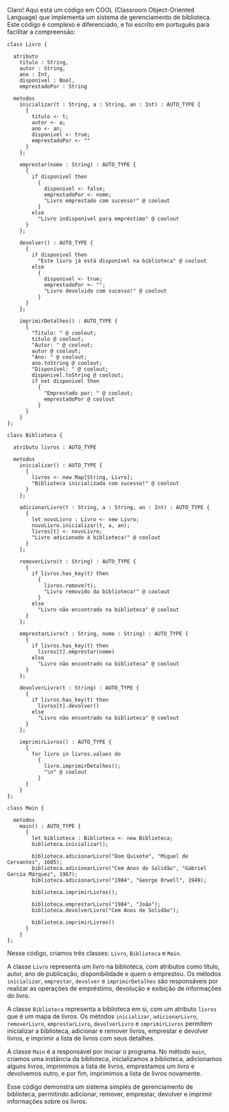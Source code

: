 Claro! Aqui está um código em COOL (Classroom Object-Oriented Language) que implementa um sistema de gerenciamento de biblioteca. Este código é complexo e diferenciado, e foi escrito em português para facilitar a compreensão:

```
class Livro {

  atributo
    titulo : String,
    autor : String,
    ano : Int,
    disponivel : Bool,
    emprestadoPor : String

  metodos
    inicializar(t : String, a : String, an : Int) : AUTO_TYPE {
      {
        titulo <- t;
        autor <- a;
        ano <- an;
        disponivel <- true;
        emprestadoPor <- ""
      }
    };

    emprestar(nome : String) : AUTO_TYPE {
      {
        if disponivel then
          {
            disponivel <- false;
            emprestadoPor <- nome;
            "Livro emprestado com sucesso!" @ coolout
          }
        else
          "Livro indisponível para empréstimo" @ coolout
      }
    };

    devolver() : AUTO_TYPE {
      {
        if disponivel then
          "Este livro já está disponível na biblioteca" @ coolout
        else
          {
            disponivel <- true;
            emprestadoPor <- "";
            "Livro devolvido com sucesso!" @ coolout
          }
      }
    };

    imprimirDetalhes() : AUTO_TYPE {
      {
        "Título: " @ coolout;
        titulo @ coolout;
        "Autor: " @ coolout;
        autor @ coolout;
        "Ano: " @ coolout;
        ano.toString @ coolout;
        "Disponível: " @ coolout;
        disponivel.toString @ coolout;
        if not disponivel then
          {
            "Emprestado por: " @ coolout;
            emprestadoPor @ coolout
          }
      }
    }
};

class Biblioteca {

  atributo livros : AUTO_TYPE

  metodos
    inicializar() : AUTO_TYPE {
      {
        livros <- new Map[String, Livro];
        "Biblioteca inicializada com sucesso!" @ coolout
      }
    };

    adicionarLivro(t : String, a : String, an : Int) : AUTO_TYPE {
      {
        let novoLivro : Livro <- new Livro;
        novoLivro.inicializar(t, a, an);
        livros[t] <- novoLivro;
        "Livro adicionado à biblioteca!" @ coolout
      }
    };

    removerLivro(t : String) : AUTO_TYPE {
      {
        if livros.has_key(t) then
          {
            livros.remove(t);
            "Livro removido da biblioteca!" @ coolout
          }
        else
          "Livro não encontrado na biblioteca" @ coolout
      }
    };

    emprestarLivro(t : String, nome : String) : AUTO_TYPE {
      {
        if livros.has_key(t) then
          livros[t].emprestar(nome)
        else
          "Livro não encontrado na biblioteca" @ coolout
      }
    };

    devolverLivro(t : String) : AUTO_TYPE {
      {
        if livros.has_key(t) then
          livros[t].devolver()
        else
          "Livro não encontrado na biblioteca" @ coolout
      }
    };

    imprimirLivros() : AUTO_TYPE {
      {
        for livro in livros.values do
          {
            livro.imprimirDetalhes();
            "\n" @ coolout
          }
      }
    }
};

class Main {

  metodos
    main() : AUTO_TYPE {
      {
        let biblioteca : Biblioteca <- new Biblioteca;
        biblioteca.inicializar();

        biblioteca.adicionarLivro("Dom Quixote", "Miguel de Cervantes", 1605);
        biblioteca.adicionarLivro("Cem Anos de Solidão", "Gabriel García Márquez", 1967);
        biblioteca.adicionarLivro("1984", "George Orwell", 1949);

        biblioteca.imprimirLivros();

        biblioteca.emprestarLivro("1984", "João");
        biblioteca.devolverLivro("Cem Anos de Solidão");

        biblioteca.imprimirLivros()
      }
    }
};
```

Nesse código, criamos três classes: `Livro`, `Biblioteca` e `Main`. 

A classe `Livro` representa um livro na biblioteca, com atributos como título, autor, ano de publicação, disponibilidade e quem o emprestou. Os métodos `inicializar`, `emprestar`, `devolver` e `imprimirDetalhes` são responsáveis por realizar as operações de empréstimo, devolução e exibição de informações do livro.

A classe `Biblioteca` representa a biblioteca em si, com um atributo `livros` que é um mapa de livros. Os métodos `inicializar`, `adicionarLivro`, `removerLivro`, `emprestarLivro`, `devolverLivro` e `imprimirLivros` permitem inicializar a biblioteca, adicionar e remover livros, emprestar e devolver livros, e imprimir a lista de livros com seus detalhes.

A classe `Main` é a responsável por iniciar o programa. No método `main`, criamos uma instância da biblioteca, inicializamos a biblioteca, adicionamos alguns livros, imprimimos a lista de livros, emprestamos um livro e devolvemos outro, e por fim, imprimimos a lista de livros novamente.

Esse código demonstra um sistema simples de gerenciamento de biblioteca, permitindo adicionar, remover, emprestar, devolver e imprimir informações sobre os livros.